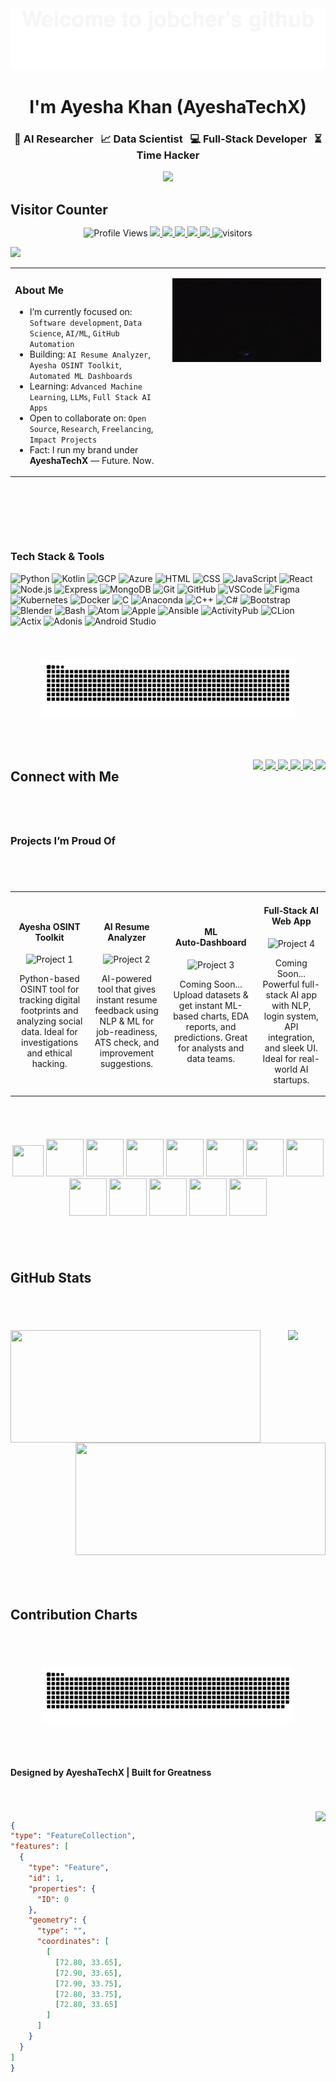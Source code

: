 <img src="https://raw.githubusercontent.com/BEPb/BEPb/55713da819edba8fc67dae7a4ed0ec652c176b96/assets/Bottom_up.svg" />
<link rel="stylesheet" href="https://cdnjs.cloudflare.com/ajax/libs/font-awesome/6.4.0/css/all.min.css">
<div align="center">
  <h1>
    I'm Ayesha Khan (AyeshaTechX)
  </h1>

  <h3>
    🤖 AI Researcher &nbsp;
    📈 Data Scientist &nbsp;
    💻 Full‑Stack Developer &nbsp;
    ⏳ Time Hacker
  </h3>
</div>

<p align="center">
  <img class="hoverable" src="https://readme-typing-svg.demolab.com?font=Fira+Code&size=22&pause=1000&color=00F5D4&center=true&vCenter=true&width=600&lines=Building+Smart+Tech+for+a+Smarter+World.;Automating+Everything+with+Code.;Designing+Time+Hacking+Machines.;Welcome+to+My+Profile." />
</p>

<h2 align="left" style="margin-top: 30px; margin-bottom: 10px;">Visitor Counter</h2>

<p align="center">
  <!-- Static Profile Views -->
  <img src="https://img.shields.io/badge/Profile_Views-48,000-brightgreen?style=plastic&logo=GitHub" alt="Profile Views" style="height: 20px;"/>

  <!-- Status Badge -->
  <a href="https://github.com/BEPb/BEPb">
    <img src="https://img.shields.io/badge/status-updating-brightgreen.svg?style=plastic" style="height: 20px;" />
  </a>

  <!-- Python Version -->
  <a href="https://github.com/python/cpython">
    <img src="https://img.shields.io/badge/Python-3.12-FF1493.svg?style=plastic" style="height: 20px;" />
  </a>

  <!-- Contributors -->
  <a href="https://github.com/BEPb/BEPb/graphs/contributors">
    <img src="https://img.shields.io/badge/Contributors-5-blue?style=plastic&logo=GitHub" style="height: 20px;" />
  </a>

  <!-- Static Stars -->
  <a href="https://github.com/BEPb/BEPb/stargazers">
    <img src="https://img.shields.io/badge/Stars-73-yellow?style=plastic&logo=GitHub" style="height: 20px;" />
  </a>

  <!-- Static Forks -->
  <a href="https://github.com/BEPb/BEPb/network/members">
    <img src="https://img.shields.io/badge/Forks-10-blue?style=plastic&logo=GitHub" style="height: 20px;" />
  </a>

  <!-- Static Visitor Badge -->
  <img src="https://img.shields.io/badge/Visitors-25,432-brightgreen?style=plastic&" alt="visitors" style="height: 20px;" />
</p>


<img src="https://raw.githubusercontent.com/BEPb/BEPb/main/src/header_.png" />

<div style="display: flex; align-items: flex-start; justify-content: space-between; gap: 40px; flex-wrap: wrap;">
  
<div style="display: flex; align-items: flex-start; justify-content: space-between; gap: 40px; flex-wrap: wrap;">
  
<table>
  <tr>
    <!-- Left Column: About Me -->
    <td style="vertical-align: top; width: 50%;">
      <h3>About Me</h3>
      <ul>
        <li>I’m currently focused on: <code>Software development</code>, <code>Data Science</code>, <code>AI/ML</code>, <code>GitHub Automation</code></li>
        <li>Building: <code>AI Resume Analyzer</code>, <code>Ayesha OSINT Toolkit</code>, <code>Automated ML Dashboards</code></li>
        <li>Learning: <code>Advanced Machine Learning</code>, <code>LLMs</code>, <code>Full Stack AI Apps</code></li>
        <li>Open to collaborate on: <code>Open Source</code>, <code>Research</code>, <code>Freelancing</code>, <code>Impact Projects</code></li>
        <li>Fact: I run my brand under <strong>AyeshaTechX</strong> — Future. Now.</li>
      </ul>
    </td>
  <td style="vertical-align: top; width: 60%;">
      <p align="center">
        <img src="assets/coding-girl-animation-fe7t4gejurmtof8v.webp" />
      </p>
    </td>
  </tr>
</table>

<!-- Tech Stack Section -->
  <div style="margin-top: 40px;">
    <h3>Tech Stack & Tools</h3>
    <div class="icon-container">
      <img src="https://skillicons.dev/icons?i=python" alt="Python" />
      <img src="https://skillicons.dev/icons?i=kotlin" alt="Kotlin" />
      <img src="https://skillicons.dev/icons?i=gcp" alt="GCP" />
      <img src="https://skillicons.dev/icons?i=azure" alt="Azure" />
      <img src="https://skillicons.dev/icons?i=html" alt="HTML" />
      <img src="https://skillicons.dev/icons?i=css" alt="CSS" />
      <img src="https://skillicons.dev/icons?i=js" alt="JavaScript" />
      <img src="https://skillicons.dev/icons?i=react" alt="React" />
      <img src="https://skillicons.dev/icons?i=nodejs" alt="Node.js" />
      <img src="https://skillicons.dev/icons?i=express" alt="Express" />
      <img src="https://skillicons.dev/icons?i=mongodb" alt="MongoDB" />
      <img src="https://skillicons.dev/icons?i=git" alt="Git" />
      <img src="https://skillicons.dev/icons?i=github" alt="GitHub" />
      <img src="https://skillicons.dev/icons?i=vscode" alt="VSCode" />
      <img src="https://skillicons.dev/icons?i=figma" alt="Figma" />
      <img src="https://skillicons.dev/icons?i=kubernetes" alt="Kubernetes" />
      <img src="https://skillicons.dev/icons?i=docker" alt="Docker" />
      <img src="https://skillicons.dev/icons?i=c" alt="C" />
      <img src="https://skillicons.dev/icons?i=anaconda" alt="Anaconda" />
      <img src="https://skillicons.dev/icons?i=cpp" alt="C++" />
      <img src="https://skillicons.dev/icons?i=cs" alt="C#" />
      <img src="https://skillicons.dev/icons?i=bootstrap" alt="Bootstrap" />
      <img src="https://skillicons.dev/icons?i=blender" alt="Blender" />
      <img src="https://skillicons.dev/icons?i=bash" alt="Bash" />
      <img src="https://skillicons.dev/icons?i=atom" alt="Atom" />
      <img src="https://skillicons.dev/icons?i=apple" alt="Apple" />
      <img src="https://skillicons.dev/icons?i=ansible" alt="Ansible" />
      <img src="https://skillicons.dev/icons?i=activitypub" alt="ActivityPub" />
      <img src="https://skillicons.dev/icons?i=clion" alt="CLion" />
      <img src="https://skillicons.dev/icons?i=actix" alt="Actix" />
      <img src="https://skillicons.dev/icons?i=adonis" alt="Adonis" />
      <img src="https://skillicons.dev/icons?i=androidstudio" alt="Android Studio" />
    </div>
  </div>

  <p align="center">
  <img class="hoverable" src="https://raw.githubusercontent.com/BEPb/BEPb/output/github-contribution-grid-snake-dark.svg" width="80%" alt="Snake Game SVG" />
</p>

<h2>Connect with Me</h2>
<p align="center">

  <a href="https://www.facebook.com/ayeshatechx">
    <img src="https://img.shields.io/badge/-Facebook-%231877F2?style=for-the-badge&logo=facebook&logoWidth=30&logoColor=white" />
  </a>

  <a href="https://www.instagram.com/ayesha_tech_x/">
    <img src="https://img.shields.io/badge/-Instagram-%23E4405F?style=for-the-badge&logo=instagram&logoWidth=30&logoColor=white" />
  </a>

  <a href="https://t.me/AyeshaTechX">
    <img src="https://img.shields.io/badge/-Telegram-2CA5E0?style=for-the-badge&logo=telegram&logoWidth=30&logoColor=white" />
  </a>

  <a href="https://x.com/AyeshaTechX">
    <img src="https://img.shields.io/badge/-X-%23000000?style=for-the-badge&logo=x&logoWidth=30&logoColor=white" />
  </a>

  <a href="mailto:ayeshadatascientist9@gmail.com">
    <img src="https://img.shields.io/badge/-Gmail-D14836?style=for-the-badge&logo=gmail&logoWidth=30&logoColor=white" />
  </a>

  <a href="https://github.com/SilentProgrammer-max">
    <img src="https://img.shields.io/badge/-GitHub-000000?style=for-the-badge&logo=github&logoWidth=30&logoColor=white" />
  </a>

</p>
<!-- Projects Section -->
<h3>Projects I’m Proud Of</h3>

<table border="0">
  <tr>
   <!-- Project 1 -->
    <td align="center">
      <h4>Ayesha OSINT Toolkit</h4>
      <img src="https://cdn.dribbble.com/userupload/10543014/file/original-4703d0ba72b72f87fa49a618a24a1f6d.gif" width="200" height="140" alt="Project 1"><br>
      <p>Python-based OSINT tool for tracking digital footprints and analyzing social data. Ideal for investigations and ethical hacking.</p>
    </td>

<!-- Project 2 -->
  <td align="center">
      <h4>AI Resume Analyzer</h4>
      <img src="https://cdn.pixabay.com/animation/2023/04/12/16/59/16-59-39-387_512.gif" width="200" height="140" alt="Project 2"><br>
      <p>AI-powered tool that gives instant resume feedback using NLP & ML for job-readiness, ATS check, and improvement suggestions.</p>
    </td>

<!-- Project 3 -->
  <td align="center">
      <h4>ML Auto‑Dashboard</h4>
      <img src="https://cdn-icons-gif.flaticon.com/10971/10971749.gif" width="200" height="140" alt="Project 3"><br>
      <p>Coming Soon... Upload datasets & get instant ML-based charts, EDA reports, and predictions. Great for analysts and data teams.</p>
    </td>

<!-- Project 4 -->
  <td align="center">
      <h4>Full‑Stack AI Web App</h4>
      <img src="https://media.lordicon.com/icons/wired/lineal/2512-artificial-intelligence-ai-alt.gif" width="200" height="140" alt="Project 4"><br>
      <p>Coming Soon... Powerful full-stack AI app with NLP, login system, API integration, and sleek UI. Ideal for real-world AI startups.</p>
    </td>
  </tr>
</table>



<p align="center">
  <a href="https://www.python.org/" style="text-decoration: none;">
    <img src="https://upload.wikimedia.org/wikipedia/commons/c/c3/Python-logo-notext.svg" height="50" width="50" />
  </a>
  <a href="https://www.javascript.com/" style="text-decoration: none;">
    <img src="https://upload.wikimedia.org/wikipedia/commons/6/6a/JavaScript-logo.png" height="60" width="60" />
  </a>
  <a href="https://www.w3.org/html/" style="text-decoration: none;">
    <img src="https://upload.wikimedia.org/wikipedia/commons/6/61/HTML5_logo_and_wordmark.svg" height="60" width="60" />
  </a>
  <a href="https://www.w3.org/Style/CSS/Overview.en.html" style="text-decoration: none;">
    <img src="https://upload.wikimedia.org/wikipedia/commons/d/d5/CSS3_logo_and_wordmark.svg" height="60" width="60" />
  </a>
  <a href="https://getbootstrap.com/" style="text-decoration: none;">
    <img src="https://upload.wikimedia.org/wikipedia/commons/b/b2/Bootstrap_logo.svg" height="60" width="60" />
  </a>
  <a href="https://www.mysql.com/" style="text-decoration: none;">
    <img src="https://upload.wikimedia.org/wikipedia/en/d/dd/MySQL_logo.svg" height="60" width="60" />
  </a>
  <a href="https://git-scm.com/" style="text-decoration: none;">
    <img src="https://upload.wikimedia.org/wikipedia/commons/e/e0/Git-logo.svg" height="60" width="60" />
  </a>
  <a href="https://github.com/" style="text-decoration: none;">
    <img src="https://upload.wikimedia.org/wikipedia/commons/9/91/Octicons-mark-github.svg" height="60" width="60" />
  </a>
  <a href="https://reactjs.org/" style="text-decoration: none;">
    <img src="https://upload.wikimedia.org/wikipedia/commons/a/a7/React-icon.svg" height="60" width="60" />
  </a>
  <a href="https://nodejs.org/" style="text-decoration: none;">
    <img src="https://upload.wikimedia.org/wikipedia/commons/d/d9/Node.js_logo.svg" height="60" width="60" />
  </a>
  <a href="https://jupyter.org/" style="text-decoration: none;">
    <img src="https://upload.wikimedia.org/wikipedia/commons/3/38/Jupyter_logo.svg" height="60" width="60" />
  </a>
  <a href="https://www.tensorflow.org/" style="text-decoration: none;">
    <img src="https://upload.wikimedia.org/wikipedia/commons/2/2d/Tensorflow_logo.svg" height="60" width="60" />
  </a>
  <a href="https://code.visualstudio.com/" style="text-decoration: none;">
    <img src="https://upload.wikimedia.org/wikipedia/commons/9/9a/Visual_Studio_Code_1.35_icon.svg" height="60" width="60" />
  </a>
</p>



<h2 style="text-align: center;">GitHub Stats</h2>

<p align="center" class="hoverable">
      <img src="https://github-readme-stats.vercel.app/api?username=SilentProgrammer-max&show_icons=true&theme=github_dark&hide_border=true&border_radius=12" width="400" height="180" align="left"/>
      <img src="https://streak-stats.demolab.com?user=SilentProgrammer-max&theme=github-dark&hide_border=true&border_radius=12" width="400" height="180" align="right"/>
  <img class="hoverable3" src="https://github-readme-activity-graph.vercel.app/graph?username=SilentProgrammer-max&theme=github-dark&area=true&hide_border=true" />
</p>


<h2 style="text-align: center;">Contribution Charts</h2>
<p align="center">


</p>



<p align="center">
  <img class="hoverable" src="https://raw.githubusercontent.com/Platane/snk/output/github-contribution-grid-snake.svg" width="80%" alt="Snake Game SVG" />
</p>


<p align="center"><strong>Designed by AyeshaTechX | Built for Greatness</strong></p

<!-- Belarus - My Home-->
  
 ```geojson
{
 "type": "FeatureCollection",
 "features": [
   {
     "type": "Feature",
     "id": 1,
     "properties": {
       "ID": 0
     },
     "geometry": {
       "type": "",
       "coordinates": [
         [
           [72.80, 33.65],
           [72.90, 33.65],
           [72.90, 33.75],
           [72.80, 33.75],
           [72.80, 33.65]
         ]
       ]
     }
   }
 ]
}
```                                                                                  
<img src="https://raw.githubusercontent.com/BEPb/BEPb/main/assets/Bottom_down.svg" />
